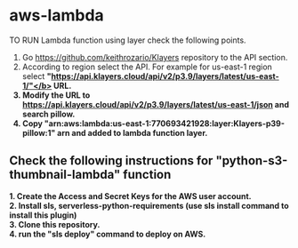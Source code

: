 # aws-lambda
TO RUN Lambda function using layer check the following points.
1. Go https://github.com/keithrozario/Klayers repository to the API section.
2. According to region select the API. For example for us-east-1 region select <b>"https://api.klayers.cloud/api/v2/p3.9/layers/latest/us-east-1/"</b> URL.
3. Modify the URL to <b>https://api.klayers.cloud/api/v2/p3.9/layers/latest/us-east-1/json</b> and search pillow.
4. Copy <b>"arn:aws:lambda:us-east-1:770693421928:layer:Klayers-p39-pillow:1"</b> arn and added to lambda function layer.</br>

<h2>Check the following instructions for <b>"python-s3-thumbnail-lambda"</b> function</h2>
1. Create the Access and Secret Keys for the AWS user account. <br>
2. Install sls, serverless-python-requirements (use sls install command to install this plugin) <br>
3. Clone this repository. <br>
4. run the "sls deploy" command to deploy on AWS.

